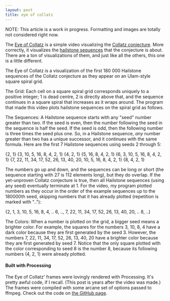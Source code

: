 ```yaml
---
layout: post
title: eye of collatz
---
```


NOTE:  This article is a work in progress.  Formatting  and images are totally not considered right now.

The [Eye of Collatz](https://www.youtube.com/watch?v=sGi9pE2xP40) is a simple video visualizing the [Collatz conjecture](https://en.wikipedia.org/wiki/Collatz_conjecture).
More correctly, it visualizes the [hailstone sequences](http://mathworld.wolfram.com/HailstoneNumber.html) that the conjecture is about.
There are a ton of visualizations of them, and just like all the others, this one is a little different.

The Eye of Collatz is a visualization of the first 180 000 Hailstone sequences of the Collatz conjecture as they appear on an Ulam-style square spiral grid.

The Grid:
Each cell on a square spiral grid corresponds uniquely to a positive integer; 1 is dead centre, 2 is directly above that, and the sequence continues in a square spiral that increases as it wraps around.  The program that made this video plots hailstone sequences on the spiral grid as follows.

The Sequences:
A Hailstone sequence starts with any "seed" number greater than two.  If the seed is even, then the number following the seed in the sequence is half the seed.  If the seed is odd, then the following number is three times the seed plus one.  So, in a Hailstone sequence, *any* number greater than two has a unique successor, and it continues with the same formula.  Here are the first 7 Hailstone sequences using seeds 2 through 5:

{2, 1}
{3, 10, 5, 16, 8, 4, 2, 1}
{4, 2, 1}
{5, 16, 8, 4, 2, 1}
{6, 3, 10, 5, 16, 8, 4, 2, 1}
{7, 22, 11, 34, 17, 52, 26, 13, 40, 20, 10, 5, 16, 8, 4, 2, 1}
{8, 4, 2, 1}

The numbers go up and down, and the sequences can be long or short (the sequence starting with 27 is 112 elements long), but they do overlap.  If the yet-unproven Collatz conjecture is true, then all Hailstone sequences (using any seed) eventually terminate at 1.  For the video, my program plotted numbers as they occur in the order of the example sequences up to the 180000th seed, skipping numbers that it has already plotted (repetition is marked with ".."):

{2, 1, 3, 10, 5, 16, 8, 4, .. 6, .., 7, 22, 11, 34, 17, 52, 26, 13, 40, 20, .. 8, ..}

The Colors:
When a number is plotted on the grid, a bigger seed means a brighter color.  For example, the squares for the numbers 3, 10, 8, 4 have a dark color because they are first generated by the seed 3.  However, the numbers 7, 22, 11, 34, 17, 52, 26, 13, 40, 20 have a brighter color because they are first generated by seed 7.  Notice that the only square plotted with the color corresponding to seed 8 is the number 8, because its following numbers (4, 2, 1) were already plotted.

#### Built with Processing

The Eye of Collatz' frames were lovingly rendered with Processing.  It's pretty awful code, if I recall.  (This post is years after the video was made.)  The frames were compiled with some arcane set of options passed to ffmpeg.  Check out the code on [the GitHub page](http://github.com/kdbanman/collzakk).
